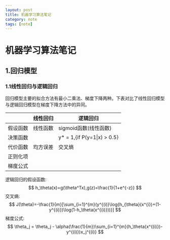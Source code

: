 ```yaml
---
layout: post
title: 机器学习算法笔记
category: note
tags: [note]
---
```


#  机器学习算法笔记

##  1.回归模型

### 1.1线性回归与逻辑回归

​		回归模型主要的拟合方法有最小二乘法、梯度下降两种。下表对比了线性回归模型与逻辑回归模型在梯度下降方法中的异同。

|          | 线性回归 | 逻辑回归                    |
| -------- | -------- | --------------------------- |
| 假设函数 | 线性函数 | sigmoid函数(线性函数)       |
| 决策函数 |          | y* = 1,{if P(y=1\|x) > 0.5} |
| 代价函数 | 均方误差 | 交叉熵                      |
| 正则化项 |          |                             |
| 梯度公式 |          |                             |

逻辑回归的假设函数:
$$
h_\theta(x)=g(\theta^Tx),g(z)=\frac{1}{1+e^{-z}}
$$
交叉熵:
$$
J(\theta)=-\frac{1}{m}[\sum_{i=1}^{m}(y^{(i)}\log{h_{\theta}(x^{i})+(1-y^{(i)})\log(1-h_\theta(x^{(i)}))}]
$$
梯度公式:
$$
\theta_j = \theta_j - \alpha(\frac{1}{m})\sum_{i=1}^{m}(h_\theta(x^{(i)})-y^{(i)})x_j^{(i)}
$$








